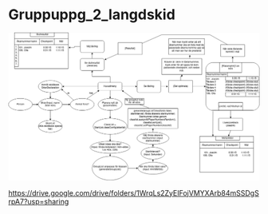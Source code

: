 # Gruppuppg_2_langdskid

![alt text](https://github.com/lefterisYA/Gruppuppg_2_langdskid/blob/main/KlassDiagram.png)

https://drive.google.com/drive/folders/1WrqLs2ZyEIFojVMYXArb84mSSDgSrpA7?usp=sharing
